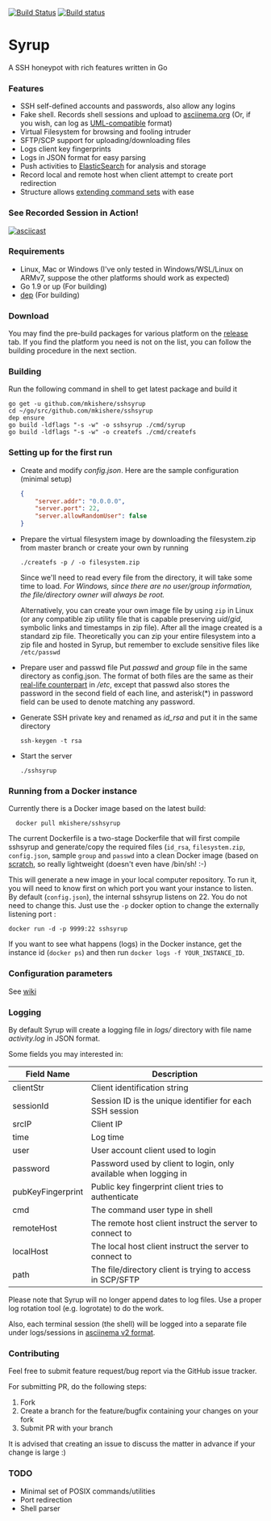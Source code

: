 [![Build Status](https://travis-ci.org/mkishere/sshsyrup.svg?branch=master)](http://travis-ci.org/mkishere/sshsyrup) [![Build status](https://ci.appveyor.com/api/projects/status/iy271guyn7ig81yn/branch/master?svg=true)](https://ci.appveyor.com/project/mkishere/sshsyrup/branch/master)
# Syrup
A SSH honeypot with rich features written in Go

### Features
- SSH self-defined accounts and passwords, also allow any logins
- Fake shell. Records shell sessions and upload to [asciinema.org](https://asciinema.org) (Or, if you wish, can log as [UML-compatible](http://user-mode-linux.sourceforge.net/old/tty_logging.html) format)
- Virtual Filesystem for browsing and fooling intruder
- SFTP/SCP support for uploading/downloading files
- Logs client key fingerprints
- Logs in JSON format for easy parsing
- Push activities to [ElasticSearch](https://www.elastic.co) for analysis and storage
- Record local and remote host when client attempt to create port redirection
- Structure allows [extending command sets](https://github.com/mkishere/sshsyrup/wiki/Writing-new-commands) with ease

### See Recorded Session in Action!
[![asciicast](https://asciinema.org/a/yu8fdSXn6v9EV0ozdSjNNN5NJ.png)](https://asciinema.org/a/yu8fdSXn6v9EV0ozdSjNNN5NJ)

### Requirements
- Linux, Mac or Windows (I've only tested in Windows/WSL/Linux on ARMv7, suppose the other platforms should work as expected)
- Go 1.9 or up (For building)
- [dep](https://github.com/golang/dep) (For building)

### Download
You may find the pre-build packages for various platform on the [release](https://github.com/mkishere/sshsyrup/releases) tab. If you find the platform you need is not on the list, you can follow the building procedure in the next section.

### Building
Run the following command in shell to get latest package and build it
```
go get -u github.com/mkishere/sshsyrup
cd ~/go/src/github.com/mkishere/sshsyrup
dep ensure
go build -ldflags "-s -w" -o sshsyrup ./cmd/syrup
go build -ldflags "-s -w" -o createfs ./cmd/createfs
```

### Setting up for the first run
* Create and modify _config.json_. Here are the sample configuration (minimal setup)
    ```json
    {
        "server.addr": "0.0.0.0",
        "server.port": 22,
        "server.allowRandomUser": false
    }
    ```
* Prepare the virtual filesystem image by downloading the filesystem.zip from master branch or create your own by running
   ```
   ./createfs -p / -o filesystem.zip
   ```

   Since we'll need to read every file from the directory, it will take some time to load.
   _For Windows, since there are no user/group information, the file/directory owner will always be root._

   Alternatively, you can create your own image file by using `zip` in Linux (or any compatible zip utility file that is capable preserving _uid_/_gid_, symbolic links and timestamps in zip file). After all the image created is a standard zip file. Theoretically you can zip your entire filesystem into a zip file and hosted in Syrup, but remember to exclude sensitive files like `/etc/passwd`

* Prepare user and passwd file
Put _passwd_ and _group_ file in the same directory as config.json. The format of both files are the same as their [real-life counterpart](http://www.linfo.org/etc_passwd.html) in _/etc_, except that passwd also stores the password in the second field of each line, and asterisk(*) in password field can be used to denote matching any password.
* Generate SSH private key and renamed as _id\_rsa_ and put it in the same directory
   ```
   ssh-keygen -t rsa
   ```
* Start the server
   ```
   ./sshsyrup
   ```

### Running from a Docker instance

Currently there is a Docker image based on the latest build:
```
  docker pull mkishere/sshsyrup
```

The current Dockerfile is a two-stage Dockerfile that will first compile sshsyrup and generate/copy the required files (`id_rsa`, `filesystem.zip`, `config.json`, sample `group` and `passwd` into a clean Docker image (based on [scratch](https://hub.docker.com/_/scratch/), so really lightweight (doesn't even have /bin/sh! :-)

This will generate a new image in your local computer repository. To run it, you will need to know first on which
port you want your instance to listen. By default (`config.json`),
the internal sshsyrup listens on 22. You do not need to change this. Just use the `-p` docker option to change
the externally listening port :

```
docker run -d -p 9999:22 sshsyrup
```

If you want to see what happens (logs) in the Docker instance, get the instance id (`docker ps`) and then
run `docker logs -f YOUR_INSTANCE_ID`.

### Configuration parameters
See [wiki](https://github.com/mkishere/sshsyrup/wiki/Detail-Configuration-Parameters)
### Logging
By default Syrup will create a logging file in _logs/_ directory with file name _activity.log_ in JSON format.

Some fields you may interested in:

Field Name | Description
---------- | -----------
clientStr | Client identification string
sessionId | Session ID is the unique identifier for each SSH session
srcIP | Client IP
time | Log time
user | User account client used to login
password | Password used by client to login, only available when logging in
pubKeyFingerprint | Public key fingerprint client tries to authenticate
cmd | The command user type in shell
remoteHost | The remote host client instruct the server to connect to
localHost | The local host client instruct the server to connect to
path | The file/directory client is trying to access in SCP/SFTP

Please note that Syrup will no longer append dates to log files. Use a proper log rotation tool (e.g. logrotate) to do the work.

Also, each terminal session (the shell) will be logged into a separate file under logs/sessions in [asciinema v2 format](https://github.com/asciinema/asciinema/blob/develop/doc/asciicast-v2.md).

### Contributing
Feel free to submit feature request/bug report via the GitHub issue tracker.

For submitting PR, do the following steps:
1. Fork
2. Create a branch for the feature/bugfix containing your changes on your fork
3. Submit PR with your branch

It is advised that creating an issue to discuss the matter in advance if your change is large :)

### TODO
- Minimal set of POSIX commands/utilities
- Port redirection
- Shell parser
